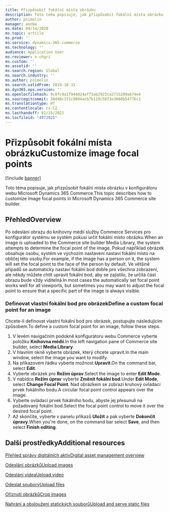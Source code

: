 ```yaml
---
title: Přizpůsobit fokální místa obrázku
description: Toto téma popisuje, jak přizpůsobit fokální místa obrázku v konfigurátoru webu Microsoft Dynamics 365 Commerce.
author: psimolin
manager: annbe
ms.date: 04/14/2020
ms.topic: article
ms.prod: ''
ms.service: dynamics-365-commerce
ms.technology: ''
audience: Application User
ms.reviewer: v-chgri
ms.custom: ''
ms.assetid: ''
ms.search.region: Global
ms.search.industry: ''
ms.author: psimolin
ms.search.validFrom: 2019-10-31
ms.dyn365.ops.version: ''
ms.openlocfilehash: 9c8fc9a1f944d24aff3ab2923ca2715209a674e4
ms.sourcegitcommit: 38d40c331c8894acb7b119c5073e3088b54776c1
ms.translationtype: HT
ms.contentlocale: cs-CZ
ms.lasthandoff: 01/15/2021
ms.locfileid: "4972925"
---
```

# <a name="customize-image-focal-points"></a><span data-ttu-id="7dc85-103">Přizpůsobit fokální místa obrázku</span><span class="sxs-lookup"><span data-stu-id="7dc85-103">Customize image focal points</span></span>

[!include [banner](includes/banner.md)]

<span data-ttu-id="7dc85-104">Toto téma popisuje, jak přizpůsobit fokální místa obrázku v konfigurátoru webu Microsoft Dynamics 365 Commerce.</span><span class="sxs-lookup"><span data-stu-id="7dc85-104">This topic describes how to customize image focal points in Microsoft Dynamics 365 Commerce site builder.</span></span>

## <a name="overview"></a><span data-ttu-id="7dc85-105">Přehled</span><span class="sxs-lookup"><span data-stu-id="7dc85-105">Overview</span></span>

<span data-ttu-id="7dc85-106">Po odeslání obrazu do knihovny médií služby Commerce Services pro konfigurátor systému se systém pokusí určit fokální místo obrázku.</span><span class="sxs-lookup"><span data-stu-id="7dc85-106">When an image is uploaded to the Commerce site builder Media Library, the system attempts to determine the focal point of the image.</span></span> <span data-ttu-id="7dc85-107">Pokud například obrázek obsahuje osobu, systém ve výchozím nastavení nastaví fokální místo na obličej této osoby.</span><span class="sxs-lookup"><span data-stu-id="7dc85-107">For example, if the image has a person on it, the system will set the focal point to the face of the person by default.</span></span> <span data-ttu-id="7dc85-108">Ve většině případů se automaticky nastaví fokální bod dobře pro všechna zobrazení, ale někdy můžete chtít upravit fokální bod, aby se zajistilo, že určitá část obrazu bude vždy viditelná.</span><span class="sxs-lookup"><span data-stu-id="7dc85-108">In most cases the automatically set focal point works well for all viewports, but sometimes you may want to adjust the focal point to ensure that a specific part of the image is always visible.</span></span>

### <a name="define-a-custom-focal-point-for-an-image"></a><span data-ttu-id="7dc85-109">Definovat vlastní fokální bod pro obrázek</span><span class="sxs-lookup"><span data-stu-id="7dc85-109">Define a custom focal point for an image</span></span>

<span data-ttu-id="7dc85-110">Chcete-li definovat vlastní fokální bod pro obrázek, postupujte následujícím způsobem.</span><span class="sxs-lookup"><span data-stu-id="7dc85-110">To define a custom focal point for an image, follow these steps.</span></span>

1. <span data-ttu-id="7dc85-111">V levém navigačním podokně konfigurátoru webu Commerce vyberte položku **Knihovna médií**.</span><span class="sxs-lookup"><span data-stu-id="7dc85-111">In the left navigation pane of Commerce site builder, select **Media Library**.</span></span>
1. <span data-ttu-id="7dc85-112">V hlavním okně vyberte obrázek, který chcete upravit.</span><span class="sxs-lookup"><span data-stu-id="7dc85-112">In the main window, select the image you want to modify.</span></span>
1. <span data-ttu-id="7dc85-113">Na příkazovém řádku vyberte možnost **Upravit**.</span><span class="sxs-lookup"><span data-stu-id="7dc85-113">On the command bar, select **Edit**.</span></span>
1. <span data-ttu-id="7dc85-114">Vyberte obrázek pro **Režim úprav**.</span><span class="sxs-lookup"><span data-stu-id="7dc85-114">Select the image to enter **Edit Mode**.</span></span>
1. <span data-ttu-id="7dc85-115">V nabídce **Režim úprav** vyberte **Změnit fokální bod**.</span><span class="sxs-lookup"><span data-stu-id="7dc85-115">Under **Edit Mode**, select **Change Focal Point**.</span></span> <span data-ttu-id="7dc85-116">Nad obrázkem se zobrazí kruhový ovládací prvek fokálního bodu.</span><span class="sxs-lookup"><span data-stu-id="7dc85-116">A circular focal point control appears over the image.</span></span>
1. <span data-ttu-id="7dc85-117">Vyberte ovládací prvek fokálního bodu, abyste jej přesunuli na požadovaný fokální bod.</span><span class="sxs-lookup"><span data-stu-id="7dc85-117">Select the focal point control to move it over the desired focal point.</span></span>
1. <span data-ttu-id="7dc85-118">Až skončíte, vyberte v panelu příkazů **Uložit** a pak vyberte **Dokončit úpravy**.</span><span class="sxs-lookup"><span data-stu-id="7dc85-118">When you're done, on the command bar select **Save**, and then select **Finish editing**.</span></span>

## <a name="additional-resources"></a><span data-ttu-id="7dc85-119">Další prostředky</span><span class="sxs-lookup"><span data-stu-id="7dc85-119">Additional resources</span></span>

[<span data-ttu-id="7dc85-120">Přehled správy digitálních aktiv</span><span class="sxs-lookup"><span data-stu-id="7dc85-120">Digital asset management overview</span></span>](dam-overview.md)

[<span data-ttu-id="7dc85-121">Odeslání obrázků</span><span class="sxs-lookup"><span data-stu-id="7dc85-121">Upload images</span></span>](dam-upload-images.md)

[<span data-ttu-id="7dc85-122">Odeslání videa</span><span class="sxs-lookup"><span data-stu-id="7dc85-122">Upload video</span></span>](dam-upload-video.md)

[<span data-ttu-id="7dc85-123">Odeslat soubory</span><span class="sxs-lookup"><span data-stu-id="7dc85-123">Upload files</span></span>](dam-upload-files.md)

[<span data-ttu-id="7dc85-124">Oříznutí obrázků</span><span class="sxs-lookup"><span data-stu-id="7dc85-124">Crop images</span></span>](dam-crop-images.md)

[<span data-ttu-id="7dc85-125">Nahrání a obsloužení statických souborů</span><span class="sxs-lookup"><span data-stu-id="7dc85-125">Upload and serve static files</span></span>](upload-serve-static-files.md)
